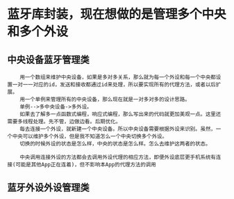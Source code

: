 
# 蓝牙库封装，现在想做的是管理多个中央和多个外设

## 中央设备蓝牙管理类
        用一个数组来维护中央设备，如果是多对多关系，那么就为每一个外设和每一个中央都设置一对一一对应的id，发送和接收都通过id来处理，所以要实现所有的代理方法，或者以后扩展。
        用一个单例来管理所有的中央设备，那么现在就是一对多对多的设计思路。
        单例-->多中央设备->多外设。
        如果去了解多一点函数式编程，响应式编程，那么写出来的代码就更加美观一点。这里还需要多线程处理。先不管，边做边看。后期优化。
        每去连接一个外设，就新建一个中央设备。所以中央设备需要根据外设来识别。虽然，一个中央可以维护多个外设，但是我不知道怎么一个中央切换多个外设。
        切换的时候外设的状态是怎么样，中央的状态是怎么样。怎么去维护这两者的状态。
        
        中央调用连接外设的方法都会去调用外设代理的相应方法，即便外设底层更手机系统有连接(可能是其他App正在连着)，但不影响本App的代理方法的调用

## 蓝牙外设外设管理类

